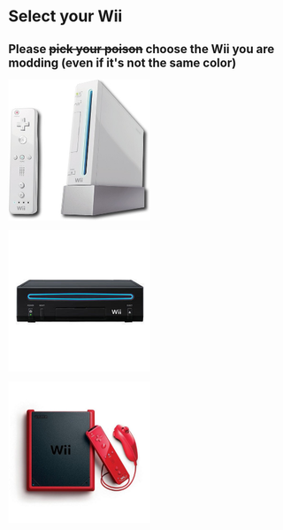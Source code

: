 # Select your Wii

## Please ~~pick your poison~~ choose the Wii you are modding (even if it's not the same color)


<a href="/wiisystemmenuselection"><img src="/assets/images/wii.jpg" alt="Wii" style="width:256px;height:256px;"/></a>


<a href="/wiisystemmenuselection"><img src="/assets/images/wiifamilyedition.jpg" alt="Wii Family Edition" style="width:256px;height:256px;"/></a>


<a href="/wiiminiregionselection"><img src="/assets/images/wiimini.jpg" alt="Wii Mini" style="width:256px;height:256px;"/></a>